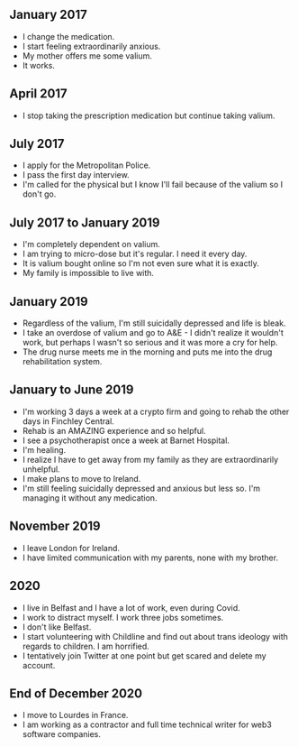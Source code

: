 ## January 2017

- I change the medication.
- I start feeling extraordinarily anxious.
- My mother offers me some valium.
- It works.

## April 2017

- I stop taking the prescription medication but continue taking valium.

## July 2017

- I apply for the Metropolitan Police.
- I pass the first day interview.
- I'm called for the physical but I know I'll fail because of the valium so I don't go.

## July 2017 to January 2019

- I'm completely dependent on valium.
- I am trying to micro-dose but it's regular. I need it every day.
- It is valium bought online so I'm not even sure what it is exactly.
- My family is impossible to live with.

## January 2019

- Regardless of the valium, I'm still suicidally depressed and life is bleak.
- I take an overdose of valium and go to A&E - I didn't realize it wouldn't work, but perhaps I wasn't so serious and it was more a cry for help.
- The drug nurse meets me in the morning and puts me into the drug rehabilitation system.

## January to June 2019

- I'm working 3 days a week at a crypto firm and going to rehab the other days in Finchley Central.
- Rehab is an AMAZING experience and so helpful.
- I see a psychotherapist once a week at Barnet Hospital.
- I'm healing.
- I realize I have to get away from my family as they are extraordinarily unhelpful.
- I make plans to move to Ireland.
- I'm still feeling suicidally depressed and anxious but less so. I'm managing it without any medication.

## November 2019

- I leave London for Ireland.
- I have limited communication with my parents, none with my brother.

## 2020

- I live in Belfast and I have a lot of work, even during Covid.
- I work to distract myself. I work three jobs sometimes.
- I don't like Belfast.
- I start volunteering with Childline and find out about trans ideology with regards to children. I am horrified.
- I tentatively join Twitter at one point but get scared and delete my account.

## End of December 2020

- I move to Lourdes in France.
- I am working as a contractor and full time technical writer for web3 software companies.
